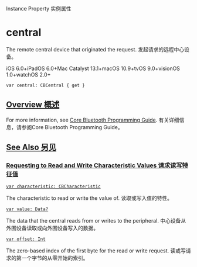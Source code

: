 Instance Property 实例属性

# central 

The remote central device that originated the request.
发起请求的远程中心设备。

iOS 6.0+iPadOS 6.0+Mac Catalyst 13.1+macOS 10.9+tvOS 9.0+visionOS 1.0+watchOS 2.0+

```
var central: CBCentral { get }
```



## [Overview 概述](https://developer.apple.com/documentation/corebluetooth/cbattrequest/central#Overview)

For more information, see [Core Bluetooth Programming Guide](https://developer.apple.com/library/archive/documentation/NetworkingInternetWeb/Conceptual/CoreBluetooth_concepts/AboutCoreBluetooth/Introduction.html#//apple_ref/doc/uid/TP40013257).
有关详细信息，请参阅Core Bluetooth Programming Guide。



## [See Also 另见](https://developer.apple.com/documentation/corebluetooth/cbattrequest/central#see-also)

### [Requesting to Read and Write Characteristic Values 请求读写特征值](https://developer.apple.com/documentation/corebluetooth/cbattrequest/central#Requesting-to-Read-and-Write-Characteristic-Values)

[`var characteristic: CBCharacteristic`](https://developer.apple.com/documentation/corebluetooth/cbattrequest/characteristic)

The characteristic to read or write the value of.
读取或写入值的特性。

[`var value: Data?`](https://developer.apple.com/documentation/corebluetooth/cbattrequest/value)

The data that the central reads from or writes to the peripheral.
中心设备从外围设备读取或向外围设备写入的数据。

[`var offset: Int`](https://developer.apple.com/documentation/corebluetooth/cbattrequest/offset)

The zero-based index of the first byte for the read or write request.
读或写请求的第一个字节的从零开始的索引。
